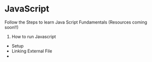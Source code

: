 # JavaScript

Follow the Steps to learn Java Script Fundamentals (Resources coming soon!!)

1. How to run Javascript
  * Setup 
  * Linking External File
  * <Script> Tag
  * Browser Console

2. How things runs in JS?
  * Execution Context
  * Call Stack and Code Execution
  * Lexical Environment

3. Lexical Structure
  * Comments
  * Literals
  * Identifiers
  * Reserved Words
  
4. Variables Declaration
  * var
  * let
  * const

5. Variable Scope
  * Types 
     * Global
     * Block
     * Function
  * Hoisting
  * Scope Chaining

6. Primitive Data Types
  * Boolean
  * Number
  * String
   
7. Primitive Data Values
  * null
  * undefined

8. Object Types
  * Array
  * Object
  * Function
  * Global Object

9. Type Conversion
  * Implicit 
  * Explicit
  * Equality 

10. Operators
  * Arithmetic 
  * Relational
  * Logical
  * Assignment
  * Evaluation
  * Conditional
  * Bitwise
  * String 
  * Comma
  * Unary
  * void / delete / typeof
   
11. Conditional Statements
  * if
  * else / if
  * switch

12. Conditional Loops
  * while
  * do / while
  * for
  * for / in

13. Jump Statements   
  * Labeled 
  * break
  * continue
  * return
  * throw
  * try / catch / finally

14. Functions
  * First-Class Citizen
  * Declaration
  * Invoking
  * Parameter and Arguments
  * Function as Value
  * Function as Namespace
  * Scope
  * Arrow Function
  * Closures
  * Callbacks
  * Currying

15. Objects and Classes
  * Declaration
  * Properties
  * Methods
  * Prototypes
  * Constructors
  * Prototypical Inheritance
  * that/this
  * Scope/NameSpace

16. Arrays
  * Creation
  * Insert / Delete
  * Iteration
  * Types
  * Methods

17. Built-In Objects
  * Map / Weak Map
  * Set / Weak Set
  * JSON
  * Promise
  * Generator
  * Function
  * RegEx
  * Error
  * Date
